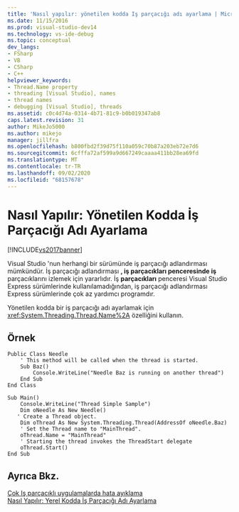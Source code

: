 ```yaml
---
title: 'Nasıl yapılır: yönetilen kodda Iş parçacığı adı ayarlama | Microsoft Docs'
ms.date: 11/15/2016
ms.prod: visual-studio-dev14
ms.technology: vs-ide-debug
ms.topic: conceptual
dev_langs:
- FSharp
- VB
- CSharp
- C++
helpviewer_keywords:
- Thread.Name property
- threading [Visual Studio], names
- thread names
- debugging [Visual Studio], threads
ms.assetid: c0c4d74a-0314-4b71-81c9-b0b019347ab8
caps.latest.revision: 31
author: MikeJo5000
ms.author: mikejo
manager: jillfra
ms.openlocfilehash: b800fbd2f39d75f110a059c70b87a203eb72e7d6
ms.sourcegitcommit: 6cfffa72af599a9d667249caaaa411bb28ea69fd
ms.translationtype: MT
ms.contentlocale: tr-TR
ms.lasthandoff: 09/02/2020
ms.locfileid: "68157678"
---
```

# <a name="how-to-set-a-thread-name-in-managed-code"></a>Nasıl Yapılır: Yönetilen Kodda İş Parçacığı Adı Ayarlama
[!INCLUDE[vs2017banner](../includes/vs2017banner.md)]

Visual Studio 'nun herhangi bir sürümünde iş parçacığı adlandırması mümkündür. İş parçacığı adlandırması **, iş parçacıkları penceresinde iş** parçacıklarını izlemek için yararlıdır. İş **parçacıkları** penceresi Visual Studio Express sürümlerinde kullanılamadığından, iş parçacığı adlandırması Express sürümlerinde çok az yardımcı programdır.  
  
 Yönetilen kodda bir iş parçacığı adı ayarlamak için <xref:System.Threading.Thread.Name%2A> özelliğini kullanın.  
  
## <a name="example"></a>Örnek  
  
```  
Public Class Needle  
    ' This method will be called when the thread is started.  
    Sub Baz()  
        Console.WriteLine("Needle Baz is running on another thread")  
    End Sub  
End Class  
  
Sub Main()  
    Console.WriteLine("Thread Simple Sample")  
    Dim oNeedle As New Needle()  
   ' Create a Thread object.   
    Dim oThread As New System.Threading.Thread(AddressOf oNeedle.Baz)  
    ' Set the Thread name to "MainThread".  
    oThread.Name = "MainThread"  
    ' Starting the thread invokes the ThreadStart delegate  
    oThread.Start()  
End Sub  
```  
  
## <a name="see-also"></a>Ayrıca Bkz.  
 [Çok Iş parçacıklı uygulamalarda hata ayıklama](../debugger/debug-multithreaded-applications-in-visual-studio.md)   
 [Nasıl Yapılır: Yerel Kodda İş Parçacığı Adı Ayarlama](../debugger/how-to-set-a-thread-name-in-native-code.md)
